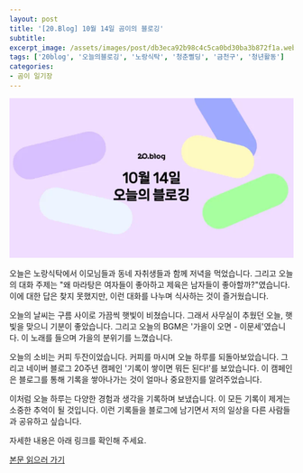 ```yaml
---
layout: post
title: '[20.Blog] 10월 14일 곰이의 블로깅'
subtitle: 
excerpt_image: /assets/images/post/db3eca92b98c4c5ca0bd30ba3b872f1a.webp
tags: ['20blog', '오늘의블로깅', '노랑식탁', '청춘삘딩', '금천구', '청년활동']
categories: 
- 곰이 일기장
---
```


![메인 이미지](/assets/images/post/db3eca92b98c4c5ca0bd30ba3b872f1a.webp)

오늘은 노랑식탁에서 이모님들과 동네 자취생들과 함께 저녁을 먹었습니다. 그리고 오늘의 대화 주제는 "왜 마라탕은 여자들이 좋아하고 제육은 남자들이 좋아할까?"였습니다. 이에 대한 답은 찾지 못했지만, 이런 대화를 나누며 식사하는 것이 즐거웠습니다.

오늘의 날씨는 구름 사이로 가끔씩 햇빛이 비쳤습니다. 그래서 사무실이 추웠던 오늘, 햇빛을 맞으니 기분이 좋았습니다. 그리고 오늘의 BGM은 '가을이 오면 - 이문세'였습니다. 이 노래를 들으며 가을의 분위기를 느꼈습니다.

오늘의 소비는 커피 두잔이었습니다. 커피를 마시며 오늘 하루를 되돌아보았습니다. 그리고 네이버 블로그 20주년 캠페인 '기록이 쌓이면 뭐든 된다!'를 보았습니다. 이 캠페인은 블로그를 통해 기록을 쌓아나가는 것이 얼마나 중요한지를 알려주었습니다.

이처럼 오늘 하루는 다양한 경험과 생각을 기록하며 보냈습니다. 이 모든 기록이 제게는 소중한 추억이 될 것입니다. 이런 기록들을 블로그에 남기면서 저의 일상을 다른 사람들과 공유하고 싶습니다.

자세한 내용은 아래 링크를 확인해 주세요.

[본문 읽으러 가기](https://m.blog.naver.com/ham_eaten_jellybear/223236189357)
